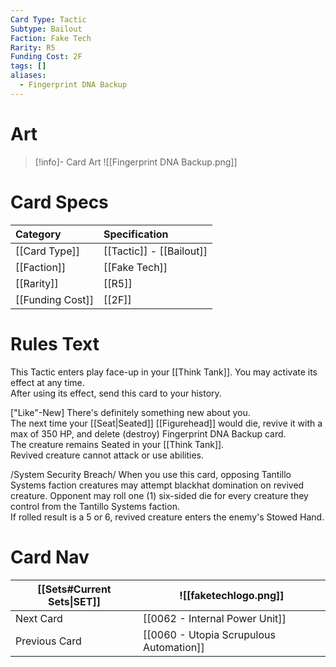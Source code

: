 ```yaml
---
Card Type: Tactic
Subtype: Bailout
Faction: Fake Tech
Rarity: R5
Funding Cost: 2F
tags: []
aliases:
  - Fingerprint DNA Backup
---
```

# Art

> [!info]- Card Art
> ![[Fingerprint DNA Backup.png]]

# Card Specs

| Category | Specification| 
| :--- | :--- |
| [[Card Type]] | [[Tactic]] - [[Bailout]] |  
| [[Faction]] | [[Fake Tech]] |  
| [[Rarity]] | [[R5]] | 
| [[Funding Cost]] | [[2F]] |  

# Rules Text  

This Tactic enters play face-up in your [[Think Tank]]. You may activate its effect at any time.  
After using its effect, send this card to your history.  

["Like"-New] There's definitely something new about you.  
The next time your [[Seat|Seated]] [[Figurehead]] would die, revive it with a max of 350 HP, and delete (destroy) Fingerprint DNA Backup card.   
The creature remains Seated in your [[Think Tank]].  
Revived creature cannot attack or use abilities.  

/System Security Breach/ When you use this card, opposing Tantillo Systems faction creatures may attempt blackhat domination on revived creature. 
Opponent may roll one (1) six-sided die for every creature they control from the Tantillo Systems faction.  
If rolled result is a 5 or 6, revived creature enters the enemy's Stowed Hand.  


# Card Nav

| [[Sets#Current Sets\|SET]]           | ![[faketechlogo.png]]          |
| ------------- | ------------------------------ |
| Next Card     | [[0062 - Internal Power Unit]] |
| Previous Card | [[0060 - Utopia Scrupulous Automation]]         |


